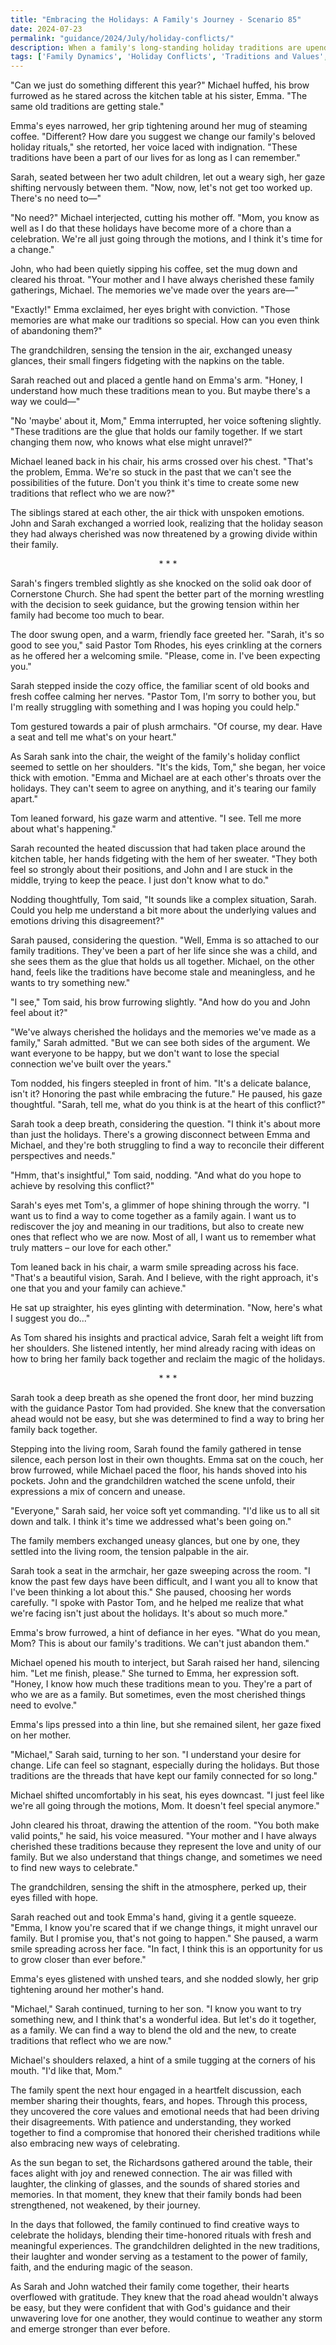 ```yaml
---
title: "Embracing the Holidays: A Family's Journey - Scenario 85"
date: 2024-07-23
permalink: "guidance/2024/July/holiday-conflicts/"
description: When a family's long-standing holiday traditions are upended, they turn to Pastor Tom Rhodes for guidance on navigating the emotional and relational challenges that arise, ultimately finding a way to embrace the true meaning of the season.
tags: ['Family Dynamics', 'Holiday Conflicts', 'Traditions and Values', 'Spiritual Guidance', 'Conflict Resolution']
---
```

"Can we just do something different this year?" Michael huffed, his brow furrowed as he stared across the kitchen table at his sister, Emma. "The same old traditions are getting stale."

Emma's eyes narrowed, her grip tightening around her mug of steaming coffee. "Different? How dare you suggest we change our family's beloved holiday rituals," she retorted, her voice laced with indignation. "These traditions have been a part of our lives for as long as I can remember."

Sarah, seated between her two adult children, let out a weary sigh, her gaze shifting nervously between them. "Now, now, let's not get too worked up. There's no need to—"

"No need?" Michael interjected, cutting his mother off. "Mom, you know as well as I do that these holidays have become more of a chore than a celebration. We're all just going through the motions, and I think it's time for a change."

John, who had been quietly sipping his coffee, set the mug down and cleared his throat. "Your mother and I have always cherished these family gatherings, Michael. The memories we've made over the years are—"

"Exactly!" Emma exclaimed, her eyes bright with conviction. "Those memories are what make our traditions so special. How can you even think of abandoning them?"

The grandchildren, sensing the tension in the air, exchanged uneasy glances, their small fingers fidgeting with the napkins on the table.

Sarah reached out and placed a gentle hand on Emma's arm. "Honey, I understand how much these traditions mean to you. But maybe there's a way we could—"

"No 'maybe' about it, Mom," Emma interrupted, her voice softening slightly. "These traditions are the glue that holds our family together. If we start changing them now, who knows what else might unravel?"

Michael leaned back in his chair, his arms crossed over his chest. "That's the problem, Emma. We're so stuck in the past that we can't see the possibilities of the future. Don't you think it's time to create some new traditions that reflect who we are now?"

The siblings stared at each other, the air thick with unspoken emotions. John and Sarah exchanged a worried look, realizing that the holiday season they had always cherished was now threatened by a growing divide within their family.

<center>* * *</center>

Sarah's fingers trembled slightly as she knocked on the solid oak door of Cornerstone Church. She had spent the better part of the morning wrestling with the decision to seek guidance, but the growing tension within her family had become too much to bear.

The door swung open, and a warm, friendly face greeted her. "Sarah, it's so good to see you," said Pastor Tom Rhodes, his eyes crinkling at the corners as he offered her a welcoming smile. "Please, come in. I've been expecting you."

Sarah stepped inside the cozy office, the familiar scent of old books and fresh coffee calming her nerves. "Pastor Tom, I'm sorry to bother you, but I'm really struggling with something and I was hoping you could help."

Tom gestured towards a pair of plush armchairs. "Of course, my dear. Have a seat and tell me what's on your heart."

As Sarah sank into the chair, the weight of the family's holiday conflict seemed to settle on her shoulders. "It's the kids, Tom," she began, her voice thick with emotion. "Emma and Michael are at each other's throats over the holidays. They can't seem to agree on anything, and it's tearing our family apart."

Tom leaned forward, his gaze warm and attentive. "I see. Tell me more about what's happening."

Sarah recounted the heated discussion that had taken place around the kitchen table, her hands fidgeting with the hem of her sweater. "They both feel so strongly about their positions, and John and I are stuck in the middle, trying to keep the peace. I just don't know what to do."

Nodding thoughtfully, Tom said, "It sounds like a complex situation, Sarah. Could you help me understand a bit more about the underlying values and emotions driving this disagreement?"

Sarah paused, considering the question. "Well, Emma is so attached to our family traditions. They've been a part of her life since she was a child, and she sees them as the glue that holds us all together. Michael, on the other hand, feels like the traditions have become stale and meaningless, and he wants to try something new."

"I see," Tom said, his brow furrowing slightly. "And how do you and John feel about it?"

"We've always cherished the holidays and the memories we've made as a family," Sarah admitted. "But we can see both sides of the argument. We want everyone to be happy, but we don't want to lose the special connection we've built over the years."

Tom nodded, his fingers steepled in front of him. "It's a delicate balance, isn't it? Honoring the past while embracing the future." He paused, his gaze thoughtful. "Sarah, tell me, what do you think is at the heart of this conflict?"

Sarah took a deep breath, considering the question. "I think it's about more than just the holidays. There's a growing disconnect between Emma and Michael, and they're both struggling to find a way to reconcile their different perspectives and needs."

"Hmm, that's insightful," Tom said, nodding. "And what do you hope to achieve by resolving this conflict?"

Sarah's eyes met Tom's, a glimmer of hope shining through the worry. "I want us to find a way to come together as a family again. I want us to rediscover the joy and meaning in our traditions, but also to create new ones that reflect who we are now. Most of all, I want us to remember what truly matters – our love for each other."

Tom leaned back in his chair, a warm smile spreading across his face. "That's a beautiful vision, Sarah. And I believe, with the right approach, it's one that you and your family can achieve."

He sat up straighter, his eyes glinting with determination. "Now, here's what I suggest you do..."

As Tom shared his insights and practical advice, Sarah felt a weight lift from her shoulders. She listened intently, her mind already racing with ideas on how to bring her family back together and reclaim the magic of the holidays.

<center>* * *</center>

Sarah took a deep breath as she opened the front door, her mind buzzing with the guidance Pastor Tom had provided. She knew that the conversation ahead would not be easy, but she was determined to find a way to bring her family back together.

Stepping into the living room, Sarah found the family gathered in tense silence, each person lost in their own thoughts. Emma sat on the couch, her brow furrowed, while Michael paced the floor, his hands shoved into his pockets. John and the grandchildren watched the scene unfold, their expressions a mix of concern and unease.

"Everyone," Sarah said, her voice soft yet commanding. "I'd like us to all sit down and talk. I think it's time we addressed what's been going on."

The family members exchanged uneasy glances, but one by one, they settled into the living room, the tension palpable in the air.

Sarah took a seat in the armchair, her gaze sweeping across the room. "I know the past few days have been difficult, and I want you all to know that I've been thinking a lot about this." She paused, choosing her words carefully. "I spoke with Pastor Tom, and he helped me realize that what we're facing isn't just about the holidays. It's about so much more."

Emma's brow furrowed, a hint of defiance in her eyes. "What do you mean, Mom? This is about our family's traditions. We can't just abandon them."

Michael opened his mouth to interject, but Sarah raised her hand, silencing him. "Let me finish, please." She turned to Emma, her expression soft. "Honey, I know how much these traditions mean to you. They're a part of who we are as a family. But sometimes, even the most cherished things need to evolve."

Emma's lips pressed into a thin line, but she remained silent, her gaze fixed on her mother.

"Michael," Sarah said, turning to her son. "I understand your desire for change. Life can feel so stagnant, especially during the holidays. But those traditions are the threads that have kept our family connected for so long."

Michael shifted uncomfortably in his seat, his eyes downcast. "I just feel like we're all going through the motions, Mom. It doesn't feel special anymore."

John cleared his throat, drawing the attention of the room. "You both make valid points," he said, his voice measured. "Your mother and I have always cherished these traditions because they represent the love and unity of our family. But we also understand that things change, and sometimes we need to find new ways to celebrate."

The grandchildren, sensing the shift in the atmosphere, perked up, their eyes filled with hope.

Sarah reached out and took Emma's hand, giving it a gentle squeeze. "Emma, I know you're scared that if we change things, it might unravel our family. But I promise you, that's not going to happen." She paused, a warm smile spreading across her face. "In fact, I think this is an opportunity for us to grow closer than ever before."

Emma's eyes glistened with unshed tears, and she nodded slowly, her grip tightening around her mother's hand.

"Michael," Sarah continued, turning to her son. "I know you want to try something new, and I think that's a wonderful idea. But let's do it together, as a family. We can find a way to blend the old and the new, to create traditions that reflect who we are now."

Michael's shoulders relaxed, a hint of a smile tugging at the corners of his mouth. "I'd like that, Mom."

The family spent the next hour engaged in a heartfelt discussion, each member sharing their thoughts, fears, and hopes. Through this process, they uncovered the core values and emotional needs that had been driving their disagreements. With patience and understanding, they worked together to find a compromise that honored their cherished traditions while also embracing new ways of celebrating.

As the sun began to set, the Richardsons gathered around the table, their faces alight with joy and renewed connection. The air was filled with laughter, the clinking of glasses, and the sounds of shared stories and memories. In that moment, they knew that their family bonds had been strengthened, not weakened, by their journey.

In the days that followed, the family continued to find creative ways to celebrate the holidays, blending their time-honored rituals with fresh and meaningful experiences. The grandchildren delighted in the new traditions, their laughter and wonder serving as a testament to the power of family, faith, and the enduring magic of the season.

As Sarah and John watched their family come together, their hearts overflowed with gratitude. They knew that the road ahead wouldn't always be easy, but they were confident that with God's guidance and their unwavering love for one another, they would continue to weather any storm and emerge stronger than ever before.

